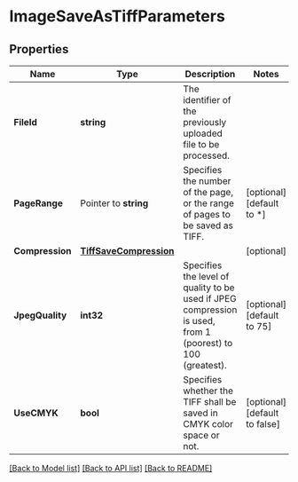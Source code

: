 # ImageSaveAsTiffParameters

## Properties

Name | Type | Description | Notes
------------ | ------------- | ------------- | -------------
**FileId** | **string** | The identifier of the previously uploaded file to be processed. | 
**PageRange** | Pointer to **string** | Specifies the number of the page, or the range of pages to be saved as TIFF. | [optional] [default to *]
**Compression** | [**TiffSaveCompression**](TiffSaveCompression.md) |  | [optional] 
**JpegQuality** | **int32** | Specifies the level of quality to be used if JPEG compression is used, from 1 (poorest) to 100 (greatest). | [optional] [default to 75]
**UseCMYK** | **bool** | Specifies whether the TIFF shall be saved in CMYK color space or not. | [optional] [default to false]

[[Back to Model list]](../README.md#documentation-for-models) [[Back to API list]](../README.md#documentation-for-api-endpoints) [[Back to README]](../README.md)


